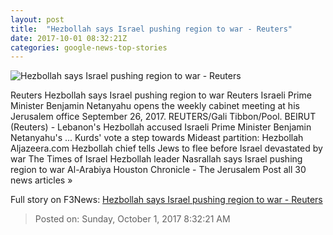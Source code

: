 ```yaml
---
layout: post
title:  "Hezbollah says Israel pushing region to war - Reuters"
date: 2017-10-01 08:32:21Z
categories: google-news-top-stories
---
```


![Hezbollah says Israel pushing region to war - Reuters](https://s3.reutersmedia.net/resources/r/?m=02&d=20171001&t=2&i=1203656807&w=&fh=545px&fw=&ll=&pl=&sq=&r=LYNXNPED900S5)

Reuters Hezbollah says Israel pushing region to war Reuters Israeli Prime Minister Benjamin Netanyahu opens the weekly cabinet meeting at his Jerusalem office September 26, 2017. REUTERS/Gali Tibbon/Pool. BEIRUT (Reuters) - Lebanon's Hezbollah accused Israeli Prime Minister Benjamin Netanyahu's ... Kurds' vote a step towards Mideast partition: Hezbollah Aljazeera.com Hezbollah chief tells Jews to flee before Israel devastated by war The Times of Israel Hezbollah leader Nasrallah says Israel pushing region to war Al-Arabiya Houston Chronicle - The Jerusalem Post all 30 news articles »


Full story on F3News: [Hezbollah says Israel pushing region to war - Reuters](http://www.f3nws.com/n/nHjvk)

> Posted on: Sunday, October 1, 2017 8:32:21 AM

